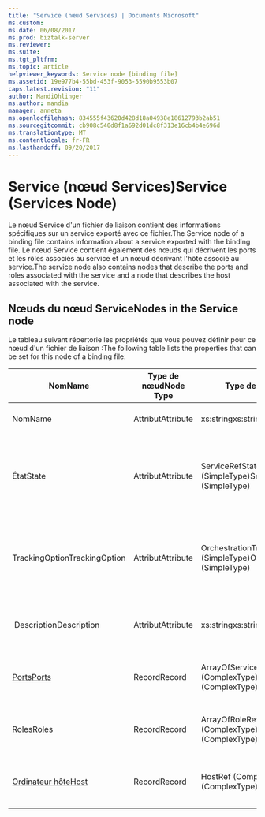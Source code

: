 ```yaml
---
title: "Service (nœud Services) | Documents Microsoft"
ms.custom: 
ms.date: 06/08/2017
ms.prod: biztalk-server
ms.reviewer: 
ms.suite: 
ms.tgt_pltfrm: 
ms.topic: article
helpviewer_keywords: Service node [binding file]
ms.assetid: 19e977b4-55bd-453f-9053-5590b9553b07
caps.latest.revision: "11"
author: MandiOhlinger
ms.author: mandia
manager: anneta
ms.openlocfilehash: 834555f43620d428d18a04938e18612793b2ab51
ms.sourcegitcommit: cb908c540d8f1a692d01dc8f313e16cb4b4e696d
ms.translationtype: MT
ms.contentlocale: fr-FR
ms.lasthandoff: 09/20/2017
---
```

# <a name="service-services-node"></a><span data-ttu-id="92ec6-102">Service (nœud Services)</span><span class="sxs-lookup"><span data-stu-id="92ec6-102">Service (Services Node)</span></span>
<span data-ttu-id="92ec6-103">Le nœud Service d'un fichier de liaison contient des informations spécifiques sur un service exporté avec ce fichier.</span><span class="sxs-lookup"><span data-stu-id="92ec6-103">The Service node of a binding file contains information about a service exported with the binding file.</span></span> <span data-ttu-id="92ec6-104">Le nœud Service contient également des nœuds qui décrivent les ports et les rôles associés au service et un nœud décrivant l'hôte associé au service.</span><span class="sxs-lookup"><span data-stu-id="92ec6-104">The service node also contains nodes that describe the ports and roles associated with the service and a node that describes the host associated with the service.</span></span>  
  
## <a name="nodes-in-the-service-node"></a><span data-ttu-id="92ec6-105">Nœuds du nœud Service</span><span class="sxs-lookup"><span data-stu-id="92ec6-105">Nodes in the Service node</span></span>  
 <span data-ttu-id="92ec6-106">Le tableau suivant répertorie les propriétés que vous pouvez définir pour ce nœud d'un fichier de liaison :</span><span class="sxs-lookup"><span data-stu-id="92ec6-106">The following table lists the properties that can be set for this node of a binding file:</span></span>  
  
|<span data-ttu-id="92ec6-107">**Nom**</span><span class="sxs-lookup"><span data-stu-id="92ec6-107">**Name**</span></span>|<span data-ttu-id="92ec6-108">**Type de nœud**</span><span class="sxs-lookup"><span data-stu-id="92ec6-108">**Node Type**</span></span>|<span data-ttu-id="92ec6-109">**Type de données**</span><span class="sxs-lookup"><span data-stu-id="92ec6-109">**Data Type**</span></span>|<span data-ttu-id="92ec6-110">**Description**</span><span class="sxs-lookup"><span data-stu-id="92ec6-110">**Description**</span></span>|<span data-ttu-id="92ec6-111">**Restrictions**</span><span class="sxs-lookup"><span data-stu-id="92ec6-111">**Restrictions**</span></span>|<span data-ttu-id="92ec6-112">**Commentaires**</span><span class="sxs-lookup"><span data-stu-id="92ec6-112">**Comments**</span></span>|  
|--------------|-------------------|-------------------|---------------------|----------------------|------------------|  
|<span data-ttu-id="92ec6-113">Nom</span><span class="sxs-lookup"><span data-stu-id="92ec6-113">Name</span></span>|<span data-ttu-id="92ec6-114">Attribut</span><span class="sxs-lookup"><span data-stu-id="92ec6-114">Attribute</span></span>|<span data-ttu-id="92ec6-115">xs:string</span><span class="sxs-lookup"><span data-stu-id="92ec6-115">xs:string</span></span>|<span data-ttu-id="92ec6-116">Spécifie le nom du service.</span><span class="sxs-lookup"><span data-stu-id="92ec6-116">Specifies the name of the service.</span></span>|<span data-ttu-id="92ec6-117">Requis</span><span class="sxs-lookup"><span data-stu-id="92ec6-117">Required</span></span>|<span data-ttu-id="92ec6-118">Valeur par défaut : vide</span><span class="sxs-lookup"><span data-stu-id="92ec6-118">Default value: empty</span></span>|  
|<span data-ttu-id="92ec6-119">État</span><span class="sxs-lookup"><span data-stu-id="92ec6-119">State</span></span>|<span data-ttu-id="92ec6-120">Attribut</span><span class="sxs-lookup"><span data-stu-id="92ec6-120">Attribute</span></span>|<span data-ttu-id="92ec6-121">ServiceRefState (SimpleType)</span><span class="sxs-lookup"><span data-stu-id="92ec6-121">ServiceRefState (SimpleType)</span></span>|<span data-ttu-id="92ec6-122">Indique l'état du service.</span><span class="sxs-lookup"><span data-stu-id="92ec6-122">Specifies the state of the service.</span></span>|<span data-ttu-id="92ec6-123">Requis</span><span class="sxs-lookup"><span data-stu-id="92ec6-123">Required</span></span>|<span data-ttu-id="92ec6-124">Valeur par défaut : par défaut</span><span class="sxs-lookup"><span data-stu-id="92ec6-124">Default value: Default</span></span><br /><br /> <span data-ttu-id="92ec6-125">Les valeurs possibles sont :</span><span class="sxs-lookup"><span data-stu-id="92ec6-125">Possible values include:</span></span><br /><br /> <span data-ttu-id="92ec6-126">-Par défaut</span><span class="sxs-lookup"><span data-stu-id="92ec6-126">-   Default</span></span><br /><span data-ttu-id="92ec6-127">-Désinscrit</span><span class="sxs-lookup"><span data-stu-id="92ec6-127">-   Unenlisted</span></span><br /><span data-ttu-id="92ec6-128">-Inscrite</span><span class="sxs-lookup"><span data-stu-id="92ec6-128">-   Enlisted</span></span><br /><span data-ttu-id="92ec6-129">-Started</span><span class="sxs-lookup"><span data-stu-id="92ec6-129">-   Started</span></span>|  
|<span data-ttu-id="92ec6-130">TrackingOption</span><span class="sxs-lookup"><span data-stu-id="92ec6-130">TrackingOption</span></span>|<span data-ttu-id="92ec6-131">Attribut</span><span class="sxs-lookup"><span data-stu-id="92ec6-131">Attribute</span></span>|<span data-ttu-id="92ec6-132">OrchestrationTrackingTypes (SimpleType)</span><span class="sxs-lookup"><span data-stu-id="92ec6-132">OrchestrationTrackingTypes (SimpleType)</span></span>|<span data-ttu-id="92ec6-133">Spécifie les options de suivi des messages pour le service.</span><span class="sxs-lookup"><span data-stu-id="92ec6-133">Specifies the message tracking options for the service.</span></span>|<span data-ttu-id="92ec6-134">Requis</span><span class="sxs-lookup"><span data-stu-id="92ec6-134">Required</span></span>|<span data-ttu-id="92ec6-135">Valeur par défaut : Aucun</span><span class="sxs-lookup"><span data-stu-id="92ec6-135">Default value: none</span></span><br /><br /> <span data-ttu-id="92ec6-136">Les valeurs possibles sont celles qui sont disponibles dans le [Microsoft.BizTalk.ExplorerOM.OrchestrationTrackingTypes](http://msdn.microsoft.com/library/microsoft.biztalk.explorerom.orchestrationtrackingtypes.aspx) énumération.</span><span class="sxs-lookup"><span data-stu-id="92ec6-136">Possible values include those available in the [Microsoft.BizTalk.ExplorerOM.OrchestrationTrackingTypes](http://msdn.microsoft.com/library/microsoft.biztalk.explorerom.orchestrationtrackingtypes.aspx) enumeration.</span></span>|  
|<span data-ttu-id="92ec6-137"> Description</span><span class="sxs-lookup"><span data-stu-id="92ec6-137">Description</span></span>|<span data-ttu-id="92ec6-138">Attribut</span><span class="sxs-lookup"><span data-stu-id="92ec6-138">Attribute</span></span>|<span data-ttu-id="92ec6-139">xs:string</span><span class="sxs-lookup"><span data-stu-id="92ec6-139">xs:string</span></span>|<span data-ttu-id="92ec6-140">Spécifie une description pour le service.</span><span class="sxs-lookup"><span data-stu-id="92ec6-140">Specifies a description for the service.</span></span>|<span data-ttu-id="92ec6-141">Facultatif</span><span class="sxs-lookup"><span data-stu-id="92ec6-141">Not required</span></span>|<span data-ttu-id="92ec6-142">Valeur par défaut : vide</span><span class="sxs-lookup"><span data-stu-id="92ec6-142">Default value: empty</span></span>|  
|[<span data-ttu-id="92ec6-143">Ports</span><span class="sxs-lookup"><span data-stu-id="92ec6-143">Ports</span></span>](../core/ports-service-node.md)|<span data-ttu-id="92ec6-144">Record</span><span class="sxs-lookup"><span data-stu-id="92ec6-144">Record</span></span>|<span data-ttu-id="92ec6-145">ArrayOfServicePortRef (ComplexType)</span><span class="sxs-lookup"><span data-stu-id="92ec6-145">ArrayOfServicePortRef (ComplexType)</span></span>|<span data-ttu-id="92ec6-146">Nœud du conteneur pour les ports liés au service.</span><span class="sxs-lookup"><span data-stu-id="92ec6-146">Container node for the ports bound to the service.</span></span>|<span data-ttu-id="92ec6-147">Facultatif</span><span class="sxs-lookup"><span data-stu-id="92ec6-147">Not required</span></span>|<span data-ttu-id="92ec6-148">Valeur par défaut : Aucun</span><span class="sxs-lookup"><span data-stu-id="92ec6-148">Default value: none</span></span>|  
|[<span data-ttu-id="92ec6-149">Roles</span><span class="sxs-lookup"><span data-stu-id="92ec6-149">Roles</span></span>](../core/roles-service-node.md)|<span data-ttu-id="92ec6-150">Record</span><span class="sxs-lookup"><span data-stu-id="92ec6-150">Record</span></span>|<span data-ttu-id="92ec6-151">ArrayOfRoleRef (ComplexType)</span><span class="sxs-lookup"><span data-stu-id="92ec6-151">ArrayOfRoleRef (ComplexType)</span></span>|<span data-ttu-id="92ec6-152">Nœud du conteneur pour les rôles liés au service.</span><span class="sxs-lookup"><span data-stu-id="92ec6-152">Container node for the roles bound to the service.</span></span>|<span data-ttu-id="92ec6-153">Facultatif</span><span class="sxs-lookup"><span data-stu-id="92ec6-153">Not required</span></span>|<span data-ttu-id="92ec6-154">Valeur par défaut : Aucun</span><span class="sxs-lookup"><span data-stu-id="92ec6-154">Default value: none</span></span>|  
|[<span data-ttu-id="92ec6-155">Ordinateur hôte</span><span class="sxs-lookup"><span data-stu-id="92ec6-155">Host</span></span>](../core/host-service-node.md)|<span data-ttu-id="92ec6-156">Record</span><span class="sxs-lookup"><span data-stu-id="92ec6-156">Record</span></span>|<span data-ttu-id="92ec6-157">HostRef (ComplexType)</span><span class="sxs-lookup"><span data-stu-id="92ec6-157">HostRef (ComplexType)</span></span>|<span data-ttu-id="92ec6-158">Nœud du conteneur pour l'hôte lié au service.</span><span class="sxs-lookup"><span data-stu-id="92ec6-158">Container node for the host bound to the service.</span></span>|<span data-ttu-id="92ec6-159">Requis</span><span class="sxs-lookup"><span data-stu-id="92ec6-159">Required</span></span>|<span data-ttu-id="92ec6-160">Valeur par défaut : Aucun</span><span class="sxs-lookup"><span data-stu-id="92ec6-160">Default value: none</span></span>|